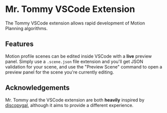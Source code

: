 # Mr. Tommy VSCode Extension

The Tommy VSCode extension allows rapid development of Motion Planning algorithms.

## Features

Motion profile scenes can be edited inside VSCode with a **live** preview panel. Simply use a `.scene.json` file extension and you'll get JSON validation for your scene, and use the "Preview Scene" command to open a preview panel for the scene you're currently editing.

## Acknowledgements

Mr. Tommy and the VSCode extension are both **heavily** inspired by [discopygal](https://www.cs.tau.ac.il/~cgl/discopygal/docs/index.html), although it aims to provide a different experience.
